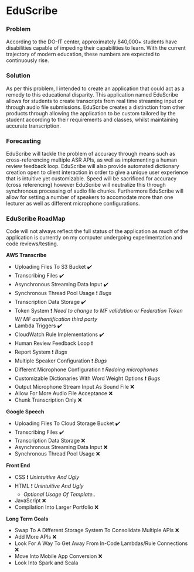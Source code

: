# EduScribe

### Problem ###
According to the DO-IT center, approximately 840,000+ students have disabilities 
capable of impeding their capabilities to learn. With the current trajectory of modern education, 
these numbers are expected to continuously rise. 

### Solution ###
As per this problem, I intended to create an application that could 
act as a remedy to this educational disparity. 
This application named EduScribe allows for students to create transcripts 
from real time streaming input or through audio file submissions. 
EduScribe creates a distinction from other products through allowing 
the application to be custom tailored by the student according to 
their requirements and classes, whilst maintaining accurate transcription. 

### Forecasting ###
EduScribe will tackle the problem of accuracy through means such as cross-referencing multiple ASR APIs,
as well as implementing a human review feedback loop. 
EduScribe will also provide automated dictionary creation open to 
client interaction in order to give a unique user experience that is intuitive yet customizable. 
Speed will be sacrificed for accuracy (cross referencing) however EduScribe 
will neutralize this through synchronous processing of audio file chunks.
Furthermore EduScribe will allow for setting a number of speakers
to accomodate more than one lecturer as well as different microphone configurations.


### EduScribe RoadMap ###

Code will not always reflect the full status of the application as much of the
application is currently on my computer undergoing experimentation and
code reviews/testing.

**AWS Transcribe**
- Uploading Files To S3 Bucket :heavy_check_mark:
- Transcribing Files :heavy_check_mark:
- Asynchronous Streaming Data Input :heavy_check_mark:
- Synchronous Thread Pool Usage :heavy_exclamation_mark: *Bugs*
- Transcription Data Storage :heavy_check_mark:
- Token System :heavy_exclamation_mark: *Need to change to MF validation or Federation Token W/ MF authentification third party*
- Lambda Triggers :heavy_check_mark:
- CloudWatch Rule Implementations :heavy_check_mark:
- Human Review Feedback Loop :heavy_exclamation_mark:
- Report System :heavy_exclamation_mark: *Bugs*
- Multiple Speaker Configuration :heavy_exclamation_mark: *Bugs*
- Different Microphone Configuration :heavy_exclamation_mark: *Redoing microphones*
- Customizable Dictionaries With Word Weight Options :heavy_exclamation_mark: *Bugs*
- Output Microphone Stream Input As Sound File :x:
- Allow For More Audio File Acceptance :x:
- Chunk Transcription Only :x:

**Google Speech**
- Uploading Files To Cloud Storage Bucket :heavy_check_mark:
- Transcribing Files :heavy_check_mark:
- Transcription Data Storage :x:
- Asynchronous Streaming Data Input :x:
- Synchronous Thread Pool Usage :x:

**Front End**
- CSS :heavy_exclamation_mark: *Unintuitive And Ugly*
- HTML :heavy_exclamation_mark: *Unintuitive And Ugly*
  - *Optional Usage Of Template..*
- JavaScript :x:
- Compilation Into Larger Portfolio :x:

**Long Term Goals**
- Swap To A Different Storage System To Consolidate Multiple APIs :x:
- Add More APIs :x:
- Look For A Way To Get Away From In-Code Lambdas/Rule Connections :x:
- Move Into Mobile App Conversion :x:
- Look Into Spark and Scala
